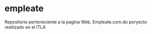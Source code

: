 # empleate
Repositorio perteneciente a la pagina Web, Empleate.com.do poryecto realiizado en el ITLA
